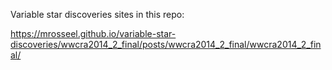 

Variable star discoveries sites in this repo:

https://mrosseel.github.io/variable-star-discoveries/wwcra2014_2_final/posts/wwcra2014_2_final/wwcra2014_2_final/




